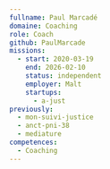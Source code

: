 ```yaml
---
fullname: Paul Marcadé
domaine: Coaching
role: Coach
github: PaulMarcade
missions:
  - start: 2020-03-19
    end: 2026-02-10
    status: independent
    employer: Malt
    startups:
      - a-just
previously:
  - mon-suivi-justice
  - anct-pni-38
  - mediature
competences:
  - Coaching
---
```

